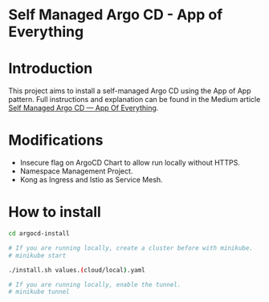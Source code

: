 # Self Managed Argo CD - App of Everything

# Introduction
This project aims to install a self-managed Argo CD using the App of App pattern. Full instructions and explanation can be found in the Medium article [Self Managed Argo CD — App Of Everything](https://medium.com/devopsturkiye/self-managed-argo-cd-app-of-everything-a226eb100cf0).

# Modifications
- Insecure flag on ArgoCD Chart to allow run locally without HTTPS.
- Namespace Management Project.
- Kong as Ingress and Istio as Service Mesh.

# How to install
```sh
cd argocd-install

# If you are running locally, create a cluster before with minikube.
# minikube start

./install.sh values.(cloud/local).yaml

# If you are running locally, enable the tunnel.
# minikube tunnel
```